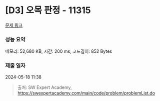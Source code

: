 # [D3] 오목 판정 - 11315 

[문제 링크](https://swexpertacademy.com/main/code/problem/problemDetail.do?contestProbId=AXaSUPYqPYMDFASQ) 

### 성능 요약

메모리: 52,680 KB, 시간: 200 ms, 코드길이: 852 Bytes

### 제출 일자

2024-05-18 11:38



> 출처: SW Expert Academy, https://swexpertacademy.com/main/code/problem/problemList.do